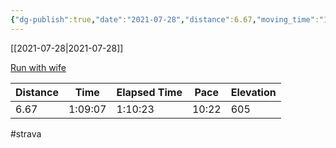```yaml
---
{"dg-publish":true,"date":"2021-07-28","distance":6.67,"moving_time":"1:09:07","elapsed_time":"1:10:23","pace":"10:22","total_elevation_gain":605,"url":"https://www.strava.com/activities/5709143494","permalink":"/01-personal/strava/2021-07-28-run-with-wife/","dgPassFrontmatter":true}
---
```



[[2021-07-28\|2021-07-28]]

[Run with wife](https://www.strava.com/activities/5709143494)

| Distance | Time    | Elapsed Time | Pace  | Elevation |
| -------- | ------- | ------------ | ----- | --------- |
| 6.67     | 1:09:07 | 1:10:23      | 10:22 | 605       |




#strava
